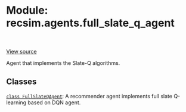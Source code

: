 <div itemscope itemtype="http://developers.google.com/ReferenceObject">
<meta itemprop="name" content="recsim.agents.full_slate_q_agent" />
<meta itemprop="path" content="Stable" />
</div>

# Module: recsim.agents.full_slate_q_agent

<!-- Insert buttons and diff -->

<table class="tfo-notebook-buttons tfo-api" align="left">

</table>

<a target="_blank" href="https://github.com/google-research/recsim/tree/master/recsim/agents/full_slate_q_agent.py">View
source</a>

Agent that implements the Slate-Q algorithms.

## Classes

[`class FullSlateQAgent`](../../recsim/agents/full_slate_q_agent/FullSlateQAgent.md):
A recommender agent implements full slate Q-learning based on DQN agent.

